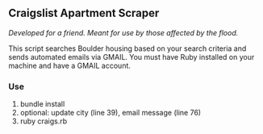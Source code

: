 ## Craigslist Apartment Scraper 

*Developed for a friend. Meant for use by those affected by the flood.*

This script searches Boulder housing based on your search criteria and sends automated emails via GMAIL. You must have Ruby installed on your machine and have a GMAIL account.

### Use

1. bundle install
2. optional: update city (line 39), email message (line 76)
3. ruby craigs.rb


